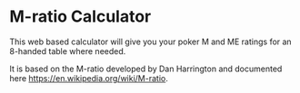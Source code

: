 # M-ratio Calculator

This web based calculator will give you your poker M and ME ratings for an 8-handed table where needed.

It is based on the M-ratio developed by Dan Harrington and documented here https://en.wikipedia.org/wiki/M-ratio.